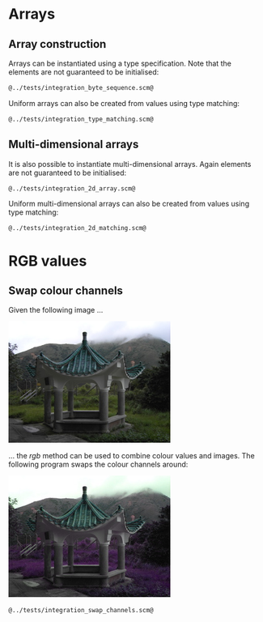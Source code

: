 # Arrays
## Array construction

Arrays can be instantiated using a type specification. Note that the elements are not guaranteed to be initialised:

```Scheme
@../tests/integration_byte_sequence.scm@
```

Uniform arrays can also be created from values using type matching:

```Scheme
@../tests/integration_type_matching.scm@
```

## Multi-dimensional arrays

It is also possible to instantiate multi-dimensional arrays. Again elements are not guaranteed to be initialised:

```Scheme
@../tests/integration_2d_array.scm@
```

Uniform multi-dimensional arrays can also be created from values using type matching:

```Scheme
@../tests/integration_2d_matching.scm@
```

# RGB values
## Swap colour channels

Given the following image ...

![](pavillion.jpg "Test input image")

... the *rgb* method can be used to combine colour values and images. The following program swaps the colour channels around:

![](swap-channels.jpg "Image with colour channels swapped")

```Scheme
@../tests/integration_swap_channels.scm@
```
